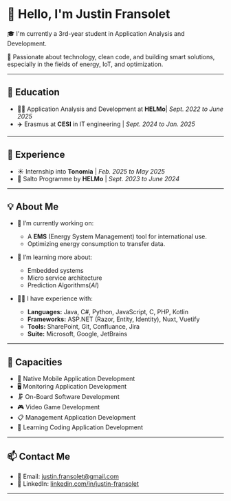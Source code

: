 # 👋 Hello, I'm Justin Fransolet

🎓 I'm currently a 3rd-year student in Application Analysis and Development.

🚀 Passionate about technology, clean code, and building smart solutions, especially in the fields of energy, IoT, and optimization.

---

## 📖 Education

- 👨‍💻 Application Analysis and Development at **HELMo**| *Sept. 2022 to June 2025*
- ✈️ Erasmus at **CESI** in IT engineering | *Sept. 2024 to Jan. 2025*

---

## 👷 Experience

- ☀️ Internship into **Tonomia** | *Feb. 2025 to May 2025*
- 🔎 Salto Programme by **HELMo** | *Sept. 2023 to June 2024*

---

## 💡 About Me

- 🔭 I’m currently working on:
  - A **EMS** (Energy System Management) tool for international use.
  - Optimizing energy consumption to transfer data.

- 🌱 I’m learning more about:
  - Embedded systems
  - Micro service architecture
  - Prediction Algorithms(*AI*)

- 👨‍💻 I have experience with:
  - **Languages:** Java, C#, Python, JavaScript, C, PHP, Kotlin
  - **Frameworks:** ASP.NET (Razor, Entity, Identity), Nuxt, Vuetify
  - **Tools:** SharePoint, Git, Confluance, Jira
  - **Suite:** Microsoft, Google, JetBrains

---

## 💼 Capacities

- 📱 Native Mobile Application Development
- 🖥️ Monitoring Application Development
- 🗜️ On-Board Software Development
- 🎮 Video Game Development
- 📋 Management Application Development
- 📗 Learning Coding Application Development
---

## 📫 Contact Me

- 📧 Email: justin.fransolet@gmail.com
- 💼 LinkedIn: [linkedin.com/in/justin-fransolet](https://www.linkedin.com/in/justin-fransolet-34a9732b4/)

---
